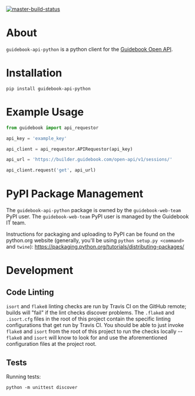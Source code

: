 [![master-build-status](https://api.travis-ci.org/Guidebook/guidebook-api-python.svg?branch=master)](https://travis-ci.org/Guidebook/guidebook-api-python)

# About

`guidebook-api-python` is a python client for the [Guidebook Open API](https://developer.guidebook.com/).

# Installation

`pip install guidebook-api-python`

# Example Usage

```python
from guidebook import api_requestor

api_key = 'example_key'

api_client = api_requestor.APIRequestor(api_key)

api_url = 'https://builder.guidebook.com/open-api/v1/sessions/'

api_client.request('get', api_url)
```


# PyPI Package Management

The `guidebook-api-python` package is owned by the `guidebook-web-team` PyPI user. The `guidebook-web-team` PyPI user is managed by the Guidebook IT team.

Instructions for packaging and uploading to PyPI can be found on the python.org website (generally, you'll be using `python setup.py <command>` and `twine`): https://packaging.python.org/tutorials/distributing-packages/

# Development

## Code Linting

`isort` and `flake8` linting checks are run by Travis CI on the GitHub remote; builds will "fail" if the lint checks discover problems. The `.flake8` and `.isort.cfg` files in the root of this project contain the specific linting configurations that get run by Travis CI. You should be able to just invoke `flake8` and `isort` from the root of this project to run the checks locally -- `flake8` and `isort` will know to look for and use the aforementioned configuration files at the project root.

## Tests

Running tests:

```
python -m unittest discover
```

